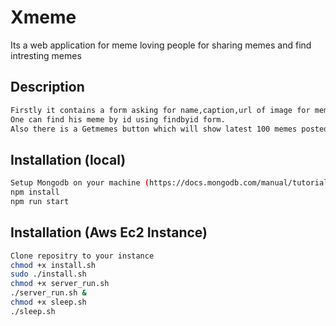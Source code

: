 # Xmeme
Its a web application for meme loving people for sharing memes and find intresting memes

## Description
```bash
Firstly it contains a form asking for name,caption,url of image for meme. After filling these and submitting form one get a unique id for his meme.
One can find his meme by id using findbyid form.
Also there is a Getmemes button which will show latest 100 memes posted on website.
```

## Installation (local)
```bash
Setup Mongodb on your machine (https://docs.mongodb.com/manual/tutorial/install-mongodb-on-windows/)
npm install
npm run start
```
## Installation (Aws Ec2 Instance)
```bash
Clone repositry to your instance
chmod +x install.sh
sudo ./install.sh
chmod +x server_run.sh
./server_run.sh &
chmod +x sleep.sh
./sleep.sh
```